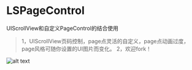 # LSPageControl
UIScrollView和自定义PageControl的结合使用

> 1，UIScrollView页码控制，page点灵活的自定义，page点动画过度，page风格可随你设置的UI图片而变化。
> 2，欢迎fork！

![alt text](http://cdn.cocimg.com/bbs/attachment/Fid_19/19_160139_168534f17d2eb07.gif)
